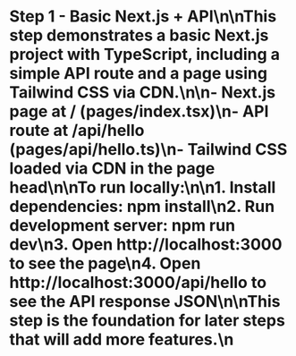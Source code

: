 # Step 1 - Basic Next.js + API\n\nThis step demonstrates a basic Next.js project with TypeScript, including a simple API route and a page using Tailwind CSS via CDN.\n\n- Next.js page at / (pages/index.tsx)\n- API route at /api/hello (pages/api/hello.ts)\n- Tailwind CSS loaded via CDN in the page head\n\nTo run locally:\n\n1. Install dependencies: npm install\n2. Run development server: npm run dev\n3. Open http://localhost:3000 to see the page\n4. Open http://localhost:3000/api/hello to see the API response JSON\n\nThis step is the foundation for later steps that will add more features.\n
